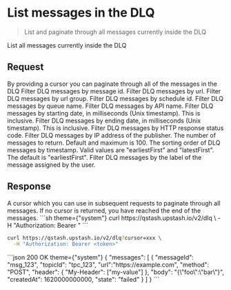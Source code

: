 # List messages in the DLQ

> List and paginate through all messages currently inside the DLQ

List all messages currently inside the DLQ

## Request

<ParamField query="cursor" type="string">
  By providing a cursor you can paginate through all of the messages in the DLQ
</ParamField>

<ParamField query="messageId" type="string">
  Filter DLQ messages by message id.
</ParamField>

<ParamField query="url" type="string">
  Filter DLQ messages by url.
</ParamField>

<ParamField query="topicName" type="string">
  Filter DLQ messages by url group.
</ParamField>

<ParamField query="scheduleId" type="string">
  Filter DLQ messages by schedule id.
</ParamField>

<ParamField query="queueName" type="string">
  Filter DLQ messages by queue name.
</ParamField>

<ParamField query="api" type="string">
  Filter DLQ messages by API name.
</ParamField>

<ParamField query="fromDate" type="number">
  Filter DLQ messages by starting date, in milliseconds (Unix timestamp). This is inclusive.
</ParamField>

<ParamField query="toDate" type="number">
  Filter DLQ messages by ending date, in milliseconds (Unix timestamp). This is inclusive.
</ParamField>

<ParamField query="responseStatus" type="number">
  Filter DLQ messages by HTTP response status code.
</ParamField>

<ParamField query="callerIp" type="string">
  Filter DLQ messages by IP address of the publisher.
</ParamField>

<ParamField query="count" type="number">
  The number of messages to return. Default and maximum is 100.
</ParamField>

<ParamField query="order" type="string">
  The sorting order of DLQ messages by timestamp. Valid values are "earliestFirst" and "latestFirst". The default is "earliestFirst".
</ParamField>

<ResponseField name="label" type="string">
  Filter DLQ messages by the label of the message assigned by the user.
</ResponseField>

## Response

<ResponseField name="cursor" type="string">
  A cursor which you can use in subsequent requests to paginate through all
  messages. If no cursor is returned, you have reached the end of the messages.
</ResponseField>

<ResponseField name="messages" type="Array">
  <Expandable defaultOpen title="message">
    <Snippet file="qstash-dlq-message-type.mdx" />
  </Expandable>
</ResponseField>

<RequestExample>
  ```sh  theme={"system"}
  curl https://qstash.upstash.io/v2/dlq \
    -H "Authorization: Bearer <token>"
  ```

  ```sh with cursor theme={"system"}
  curl https://qstash.upstash.io/v2/dlq?cursor=xxx \
    -H "Authorization: Bearer <token>"
  ```
</RequestExample>

<ResponseExample>
  ```json 200 OK theme={"system"}
  { 
    "messages": [
      {
        "messageId": "msg_123",
        "topicId": "tpc_123",
        "url":"https://example.com",
        "method": "POST",
        "header": {
          "My-Header": ["my-value"]
        },
        "body": "{\"foo\":\"bar\"}",
        "createdAt": 1620000000000,
        "state": "failed"
      }
    ]
  }
  ```
</ResponseExample>
